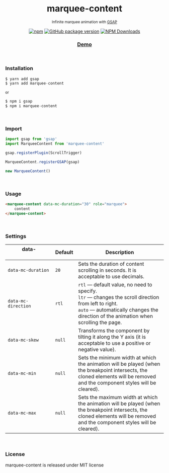 <div align="center">
<br>

<h1>marquee-content</h1>
<p><sup>Infinite marquee animation with <a href="https://www.npmjs.com/package/gsap">GSAP</a></sup></p>


[![npm](https://img.shields.io/npm/v/marquee-content.svg?colorB=brightgreen)](https://www.npmjs.com/package/marquee-content)
[![GitHub package version](https://img.shields.io/github/package-json/v/ux-ui-pro/marquee-content.svg)](https://github.com/ux-ui-pro/marquee-content)
[![NPM Downloads](https://img.shields.io/npm/dm/marquee-content.svg?style=flat)](https://www.npmjs.org/package/marquee-content)

<h3><a href="https://codepen.io/ux-ui/full/dygzqYm">Demo</a></h3>

</div>
<br>

### Installation
```javascript
$ yarn add gsap
$ yarn add marquee-content
```
<sup>or</sup>
```javascript
$ npm i gsap
$ npm i marquee-content
```

<br>

### Import
```javascript
import gsap from 'gsap'
import MarqueeContent from 'marquee-content'

gsap.registerPlugin(ScrollTrigger)

MarqueeContent.registerGSAP(gsap)

new MarqueeContent()
```
<br>

### Usage
```HTML
<marquee-content data-mc-duration="30" role="marquee">
	content
</marquee-content>
```
<br>

### Settings

| data-&nbsp;&nbsp;&nbsp;&nbsp;&nbsp;&nbsp;&nbsp;&nbsp;&nbsp;&nbsp;&nbsp;&nbsp;&nbsp;&nbsp;&nbsp;&nbsp;&nbsp;&nbsp;&nbsp;&nbsp;&nbsp;&nbsp;&nbsp;&nbsp;&nbsp;&nbsp;&nbsp;&nbsp;&nbsp;&nbsp; | Default | Description |
| --- | --- | --- |
| `data-mc-duration` | `20` | Sets the duration of content scrolling in seconds. It is acceptable to use decimals. |
| `data-mc-direction` | `rtl` | `rtl` &mdash; default value, no need to specify.<br>`ltr` &mdash; changes the scroll direction from left to right.<br>`auto` &mdash; automatically changes the direction of the animation when scrolling the page. |
| `data-mc-skew` | `null` | Transforms the component by tilting it along the Y axis (it is acceptable to use a positive or negative value). |
| `data-mc-min` | `null` | Sets the minimum width at which the animation will be played (when the breakpoint intersects, the cloned elements will be removed and the component styles will be cleared). |
| `data-mc-max` | `null` | Sets the maximum width at which the animation will be played (when the breakpoint intersects, the cloned elements will be removed and the component styles will be cleared). |

<br>

### License
marquee-content is released under MIT license
